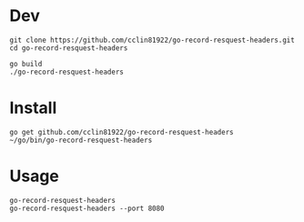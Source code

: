 # Dev

```
git clone https://github.com/cclin81922/go-record-resquest-headers.git
cd go-record-resquest-headers

go build
./go-record-resquest-headers
```

# Install

```
go get github.com/cclin81922/go-record-resquest-headers
~/go/bin/go-record-resquest-headers
```

# Usage

```
go-record-resquest-headers
go-record-resquest-headers --port 8080
```
